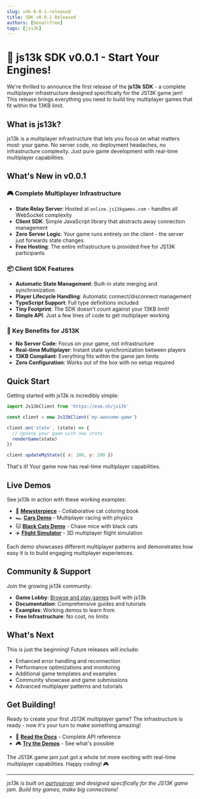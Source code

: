 ```yaml
---
slug: sdk-0-0-1-released
title: SDK v0.0.1 Released
authors: [benallfree]
tags: [js13k]
---
```


# 🚀 js13k SDK v0.0.1 - Start Your Engines!

We're thrilled to announce the first release of the **js13k SDK** - a complete multiplayer infrastructure designed specifically for the JS13K game jam! This release brings everything you need to build tiny multiplayer games that fit within the 13KB limit.

## What is js13k?

js13k is a multiplayer infrastructure that lets you focus on what matters most: your game. No server code, no deployment headaches, no infrastructure complexity. Just pure game development with real-time multiplayer capabilities.

## What's New in v0.0.1

### 🎮 Complete Multiplayer Infrastructure

- **State Relay Server**: Hosted at `online.js13kgames.com` - handles all WebSocket complexity
- **Client SDK**: Simple JavaScript library that abstracts away connection management
- **Zero Server Logic**: Your game runs entirely on the client - the server just forwards state changes
- **Free Hosting**: The entire infrastructure is provided free for JS13K participants

### 📦 Client SDK Features

- **Automatic State Management**: Built-in state merging and synchronization
- **Player Lifecycle Handling**: Automatic connect/disconnect management
- **TypeScript Support**: Full type definitions included
- **Tiny Footprint**: The SDK doesn't count against your 13KB limit!
- **Simple API**: Just a few lines of code to get multiplayer working

### 🎯 Key Benefits for JS13K

- **No Server Code**: Focus on your game, not infrastructure
- **Real-time Multiplayer**: Instant state synchronization between players
- **13KB Compliant**: Everything fits within the game jam limits
- **Zero Configuration**: Works out of the box with no setup required

## Quick Start

Getting started with js13k is incredibly simple:

```javascript
import Js13kClient from 'https://esm.sh/js13k'

const client = new Js13kClient('my-awesome-game')

client.on('state', (state) => {
  // Update your game with new state
  renderGame(state)
})

client.updateMyState({ x: 100, y: 200 })
```

That's it! Your game now has real-time multiplayer capabilities.

## Live Demos

See js13k in action with these working examples:

- 🎨 **[Mewsterpiece](/lobby/mewsterpiece)** - Collaborative cat coloring book
- 🏎️ **[Cars Demo](/lobby/cars)** - Multiplayer racing with physics
- 🐱 **[Black Cats Demo](/lobby/cats)** - Chase mice with black cats
- ✈️ **[Flight Simulator](/lobby/flight)** - 3D multiplayer flight simulation

Each demo showcases different multiplayer patterns and demonstrates how easy it is to build engaging multiplayer experiences.

## Community & Support

Join the growing js13k community:

- **Game Lobby**: [Browse and play games](/lobby) built with js13k
- **Documentation**: Comprehensive guides and tutorials
- **Examples**: Working demos to learn from
- **Free Infrastructure**: No cost, no limits

## What's Next

This is just the beginning! Future releases will include:

- Enhanced error handling and reconnection
- Performance optimizations and monitoring
- Additional game templates and examples
- Community showcase and game submissions
- Advanced multiplayer patterns and tutorials

## Get Building!

Ready to create your first JS13K multiplayer game? The infrastructure is ready - now it's your turn to make something amazing!

- 📖 **[Read the Docs](/docs)** - Complete API reference
- 🎮 **[Try the Demos](/lobby)** - See what's possible

The JS13K game jam just got a whole lot more exciting with real-time multiplayer capabilities. Happy coding! 🎮

---

_js13k is built on [partyserver](https://www.npmjs.com/package/partyserver) and designed specifically for the JS13K game jam. Build tiny games, make big connections!_
